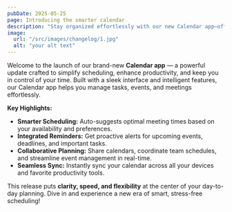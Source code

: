 ```yaml
---
pubDate: 2025-05-25
page: Introducing the smarter calendar
description: "Stay organized effortlessly with our new Calendar app—offering intuitive scheduling, smarter reminders, and seamless team coordination. Discover how our latest update transforms the way you plan your days and manage your time."
image:
  url: "/src/images/changelog/1.jpg"
  alt: "your alt text"
---
```


Welcome to the launch of our brand-new **Calendar app** — a powerful update crafted to simplify scheduling, enhance productivity, and keep you in control of your time. Built with a sleek interface and intelligent features, our Calendar app helps you manage tasks, events, and meetings effortlessly.

**Key Highlights:**

- **Smarter Scheduling:** Auto-suggests optimal meeting times based on your availability and preferences.
- **Integrated Reminders:** Get proactive alerts for upcoming events, deadlines, and important tasks.
- **Collaborative Planning:** Share calendars, coordinate team schedules, and streamline event management in real-time.
- **Seamless Sync:** Instantly sync your calendar across all your devices and favorite productivity tools.

This release puts **clarity, speed, and flexibility** at the center of your day-to-day planning. Dive in and experience a new era of smart, stress-free scheduling!
